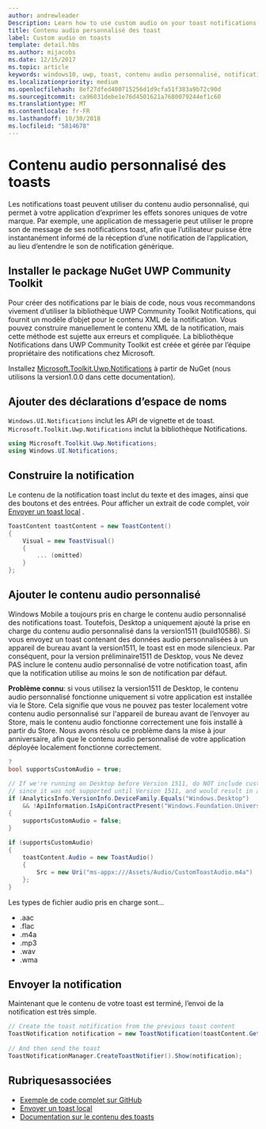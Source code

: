 ```yaml
---
author: andrewleader
Description: Learn how to use custom audio on your toast notifications.
title: Contenu audio personnalisé des toast
label: Custom audio on toasts
template: detail.hbs
ms.author: mijacobs
ms.date: 12/15/2017
ms.topic: article
keywords: windows10, uwp, toast, contenu audio personnalisé, notification, audio, son
ms.localizationpriority: medium
ms.openlocfilehash: 8ef27dfed400715256d1d9cfa51f383a9b72c90d
ms.sourcegitcommit: ca96031debe1e76d4501621a7680079244ef1c60
ms.translationtype: MT
ms.contentlocale: fr-FR
ms.lasthandoff: 10/30/2018
ms.locfileid: "5814678"
---
```

# <a name="custom-audio-on-toasts"></a>Contenu audio personnalisé des toasts

Les notifications toast peuvent utiliser du contenu audio personnalisé, qui permet à votre application d’exprimer les effets sonores uniques de votre marque. Par exemple, une application de messagerie peut utiliser le propre son de message de ses notifications toast, afin que l’utilisateur puisse être instantanément informé de la réception d’une notification de l’application, au lieu d’entendre le son de notification générique.

## <a name="install-uwp-community-toolkit-nuget-package"></a>Installer le package NuGet UWP Community Toolkit

Pour créer des notifications par le biais de code, nous vous recommandons vivement d’utiliser la bibliothèque UWP Community Toolkit Notifications, qui fournit un modèle d’objet pour le contenu XML de la notification. Vous pouvez construire manuellement le contenu XML de la notification, mais cette méthode est sujette aux erreurs et compliquée. La bibliothèque Notifications dans UWP Community Toolkit est créée et gérée par l’équipe propriétaire des notifications chez Microsoft.

Installez [Microsoft.Toolkit.Uwp.Notifications](https://www.nuget.org/packages/Microsoft.Toolkit.Uwp.Notifications/) à partir de NuGet (nous utilisons la version1.0.0 dans cette documentation).


## <a name="add-namespace-declarations"></a>Ajouter des déclarations d’espace de noms

`Windows.UI.Notifications` inclut les API de vignette et de toast. `Microsoft.Toolkit.Uwp.Notifications` inclut la bibliothèque Notifications.

```csharp
using Microsoft.Toolkit.Uwp.Notifications;
using Windows.UI.Notifications;
```


## <a name="construct-the-notification"></a>Construire la notification

Le contenu de la notification toast inclut du texte et des images, ainsi que des boutons et des entrées. Pour afficher un extrait de code complet, voir [Envoyer un toast local](send-local-toast.md) .

```csharp
ToastContent toastContent = new ToastContent()
{
    Visual = new ToastVisual()
    {
        ... (omitted)
    }
};
```


## <a name="add-the-custom-audio"></a>Ajouter le contenu audio personnalisé

Windows Mobile a toujours pris en charge le contenu audio personnalisé des notifications toast. Toutefois, Desktop a uniquement ajouté la prise en charge du contenu audio personnalisé dans la version1511 (build10586). Si vous envoyez un toast contenant des données audio personnalisées à un appareil de bureau avant la version1511, le toast est en mode silencieux. Par conséquent, pour la version préliminaire1511 de Desktop, vous Ne devez PAS inclure le contenu audio personnalisé de votre notification toast, afin que la notification utilise au moins le son de notification par défaut.

**Problème connu**: si vous utilisez la version1511 de Desktop, le contenu audio personnalisé fonctionne uniquement si votre application est installée via le Store. Cela signifie que vous ne pouvez pas tester localement votre contenu audio personnalisé sur l'appareil de bureau avant de l’envoyer au Store, mais le contenu audio fonctionne correctement une fois installé à partir du Store. Nous avons résolu ce problème dans la mise à jour anniversaire, afin que le contenu audio personnalisé de votre application déployée localement fonctionne correctement.

```csharp
?
bool supportsCustomAudio = true;
 
// If we're running on Desktop before Version 1511, do NOT include custom audio
// since it was not supported until Version 1511, and would result in a silent toast.
if (AnalyticsInfo.VersionInfo.DeviceFamily.Equals("Windows.Desktop")
    && !ApiInformation.IsApiContractPresent("Windows.Foundation.UniversalApiContract", 2))
{
    supportsCustomAudio = false;
}
 
if (supportsCustomAudio)
{
    toastContent.Audio = new ToastAudio()
    {
        Src = new Uri("ms-appx:///Assets/Audio/CustomToastAudio.m4a")
    };
}
```

Les types de fichier audio pris en charge sont...

- .aac
- .flac
- .m4a
- .mp3
- .wav
- .wma


## <a name="send-the-notification"></a>Envoyer la notification

Maintenant que le contenu de votre toast est terminé, l’envoi de la notification est très simple.

```csharp
// Create the toast notification from the previous toast content
ToastNotification notification = new ToastNotification(toastContent.GetXml());
             
// And then send the toast
ToastNotificationManager.CreateToastNotifier().Show(notification);
```


## <a name="related-topics"></a>Rubriquesassociées

- [Exemple de code complet sur GitHub](https://github.com/WindowsNotifications/quickstart-toast-with-custom-audio)
- [Envoyer un toast local](send-local-toast.md)
- [Documentation sur le contenu des toasts](adaptive-interactive-toasts.md)